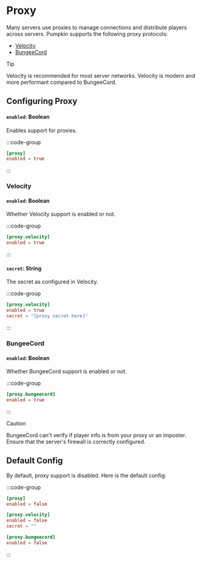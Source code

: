 # Proxy
Many servers use proxies to manage connections and distribute players across servers. Pumpkin supports the following proxy protocols:

- [Velocity](https://papermc.io/software/velocity)
- [BungeeCord](https://www.spigotmc.org/wiki/bungeecord-installation/)

> [!TIP]
> Velocity is recommended for most server networks. Velocity is modern and more performant compared to BungeeCord.

## Configuring Proxy

#### `enabled`: Boolean

Enables support for proxies.

:::code-group
```toml [features.toml]{2}
[proxy]
enabled = true
```
:::

### Velocity

#### `enabled`: Boolean

Whether Velocity support is enabled or not.

:::code-group
```toml [features.toml]{2}
[proxy.velocity]
enabled = true
```
:::

#### `secret`: String 

The secret as configured in Velocity. 

:::code-group
```toml [features.toml]{3}
[proxy.velocity]
enabled = true
secret = "[proxy secret here]"
```
:::

### BungeeCord

#### `enabled`: Boolean
Whether BungeeCord support is enabled or not.

:::code-group
```toml [features.toml]{2}
[proxy.bungeecord]
enabled = true
```
:::

> [!CAUTION]
> BungeeCord can't verify if player info is from your proxy or an imposter. Ensure that the server's firewall is correctly configured.

## Default Config
By default, proxy support is disabled. Here is the default config:

:::code-group
```toml [features.toml]
[proxy]
enabled = false

[proxy.velocity]
enabled = false
secret = ""

[proxy.bungeecord]
enabled = false
```
:::
